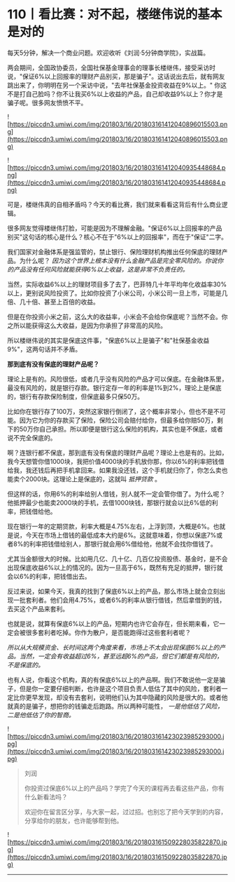 # 110丨看比赛：对不起，楼继伟说的基本是对的

每天5分钟，解决一个商业问题。欢迎收听《刘润·5分钟商学院》，实战篇。

两会期间，全国政协委员，全国社保基金理事会的理事长楼继伟，接受采访时说，"保证6%以上回报率的理财产品别买，那是骗子"。这话说出去后，就有网友跳出来了，你明明在另一个采访中说，"去年社保基金投资收益在9%以上。" 你这不是打自己脸吗？你不让我买6%以上收益的产品，自己却收益9%以上？你才是骗子呢。很多网友愤愤不平。

![https://piccdn3.umiwi.com/img/201803/16/201803161412040896015503.png](https://piccdn3.umiwi.com/img/201803/16/201803161412040896015503.png)

![https://piccdn3.umiwi.com/img/201803/16/201803161412040935448684.png](https://piccdn3.umiwi.com/img/201803/16/201803161412040935448684.png)

可是，楼继伟真的自相矛盾吗？今天的看比赛，我们就来看看这背后有什么商业逻辑。

很多网友觉得楼继伟打脸，可能是因为不理解金融。"保证6%以上回报率的产品别买"这句话的核心是什么？核心不在于"6%以上的回报率"，而在于"保证"二字。

我们国家对金融体系是强监管的，禁止银行、保险理财机构推出任何保底的理财产品。为什么呢？ *因为这个世界上根本没有什么金融产品是完全零风险的。你说你的产品没有任何风险就能获得6%以上收益，这是非常不负责任的。*

当然，实际收益6%以上的理财项目多了去了，巴菲特几十年平均年化收益率30%以上，更别说风险投资了。比如你投资了小米公司，小米公司一旦上市，可能是几倍、几十倍、甚至上百倍的收益。

但是在你投资小米之前，这么大的收益率，小米会不会给你保底呢？当然不会。你之所以能获得这么大收益，是因为你承担了非常高的风险。

所以楼继伟说的其实是保底这件事，"保底6%以上是骗子"和"社保基金收益9%"，这两句话并不矛盾。

 **那到底有没有保底的理财产品呢？**

理论上是有的。风险很低，或者几乎没有风险的产品才可以保底。在金融体系里，最没有风险的，就是银行存款。银行定存一年的利率是1%到2%，理论上是保底的，银行有存款保险制度，但保底最多只保50万。

比如你在银行存了100万，突然这家银行倒闭了，这个概率非常小，但也不是不可能。因为它为你的存款买了保险，保险公司会赔付给你，但最多给你赔50万，剩下的50万你自己承担。所以即便是银行这么保险的机构，其实也是不保底，或者说不完全保底的。

啊？连银行都不保底，那到底有没有保底的理财产品呢？理论上也是有的。比如，我今天想管你借1000块，我把价值4000块的手机放你那，你以6%的利率把钱借给我，我还钱后再把手机拿回来。如果我没还钱，这个手机就归你了，你怎么卖也能卖个2000块。这理论上是保底的，这就叫 *抵押贷款* 。

但这样的话，你用6%的利率给别人借钱，别人就不一定会管你借了。为什么呢？他抵押最少也能卖2000块的手机，去借1000块钱，那银行就会以比6%低的利率，把钱借给他。

现在银行一年的定期贷款，利率大概是4.75%左右，上浮到顶，大概是6%。也就是说，今天在市场上借钱的最低成本大约是6%。这就意味着，你想以保底7%或者8%的利率把钱借给别人，那银行就会用6%借给他，他就不会找你借钱了。

尤其当金额很大的时候。比如用几亿、几十亿、几百亿投资股债、基金时，是不会出现保底收益6%以上的情况的。因为一旦高于6%，既然有充足的抵押，银行就会以6%的利率，把钱借出去。

反过来说，如果今天，我真的找到了保底6%以上的产品，那么市场上就会立刻出现一批套利者。他们会用4.75%，或者6%的利率从银行借钱，然后拿借到的钱，去买这个产品来套利。

也就是说，就算有保底6%以上的产品，短期内也许它会存在，但长期来看，它一定会被很多套利者吃掉。你作为散户，是否能跑得过这些套利者呢？

 *所以从大规模资金、长时间这两个角度来看，市场上不太会出现保底6%以上的产品。当然，一定会有收益超过6%，甚至远超6%的产品，但它们都是有风险的，不是保底的。*

也有人说，你看这个机构，真的有保底6%以上的产品啊。我们不敢说他一定是骗子，但是你一定要仔细判断，也许是这个项目负责人低估了其中的风险，套利者一定比你更早发现，却没有去套利，说明他们认为其中隐藏的风险是很大的。或者他就真的是骗子，想把你的钱骗走后跑路。所以两种可能性， *一是他低估了风险，二是他低估了你的智商。*

![https://piccdn3.umiwi.com/img/201803/16/201803161423023985293000.jpg](https://piccdn3.umiwi.com/img/201803/16/201803161423023985293000.jpg)

> 刘润
> 
> 你投资过保底6%以上的产品吗？学完了今天的课程再去看这些产品，你有什么新看法吗？
> 
> 欢迎你在留言区分享，与大家一起，过过招。也别忘了把今天学到的内容，分享给你的朋友，也许能够帮到他。

![https://piccdn3.umiwi.com/img/201803/16/201803161509228035822870.jpg](https://piccdn3.umiwi.com/img/201803/16/201803161509228035822870.jpg)

---
